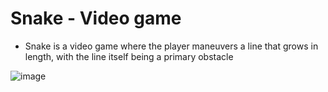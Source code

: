 # Snake - Video game

* Snake is a video game where the player maneuvers a line that grows in length, with the line itself being a primary obstacle

![image](https://user-images.githubusercontent.com/78381461/117549248-f4b81680-b041-11eb-97c2-f8e180613a6f.png)
